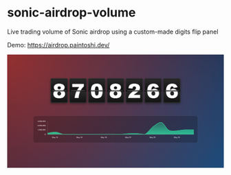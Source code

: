 # sonic-airdrop-volume
Live trading volume of Sonic airdrop using a custom-made digits flip panel

Demo: https://airdrop.paintoshi.dev/

![Preview](https://github.com/paintoshi/sonic-airdrop-volume/blob/main/og.png?raw=true)
